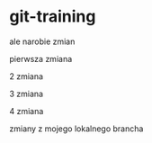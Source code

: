# git-training

ale narobie zmian

pierwsza zmiana


2 zmiana

3 zmiana


4 zmiana

zmiany z mojego lokalnego brancha


